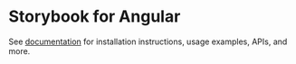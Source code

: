 # Storybook for Angular

See [documentation](https://storybook.js.org/docs/8.0/get-started/angular?renderer=angular) for installation instructions, usage examples, APIs, and more.
